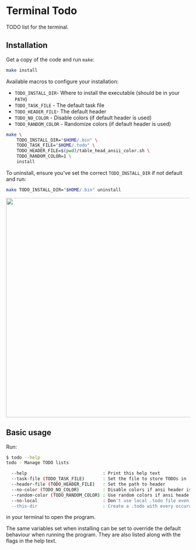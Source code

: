 # Terminal Todo

TODO list for the terminal.

## Installation

Get a copy of the code and run `make`:

```sh
make install

```

Available macros to configure your installation:

* `TODO_INSTALL_DIR`- Where to install the executable (should be in your `PATH`)
* `TODO_TASK_FILE` - The default task file
* `TODO_HEADER_FILE`- The default header
* `TODO_NO_COLOR` - Disable colors (if default header is used)
* `TODO_RANDOM_COLOR` - Randomize colors (if default header is used)

```sh
make \
    TODO_INSTALL_DIR="$HOME/.bin" \
    TODO_TASK_FILE="$HOME/.todo" \
    TODO_HEADER_FILE=$(pwd)/table_head_ansii_color.sh \
    TODO_RANDOM_COLOR=1 \
    install
```

To uninstall, ensure you've set the correct `TODO_INSTALL_DIR` if not default and
run:

```sh
make TODO_INSTALL_DIR="$HOME/.bin" uninstall
```

<img src="./img/install.gif" width="600"/>

## Basic usage

Run:

```sh
$ todo --help
todo - Manage TODO lists

  --help                             : Print this help text
  --task-file (TODO_TASK_FILE)       : Set the file to store TODOs in
  --header-file (TODO_HEADER_FILE)   : Set the path to header
  --no-color (TODO_NO_COLOR)         : Disable colors if ansi header is used
  --random-color (TODO_RANDOM_COLOR) : Use random colors if ansi heade ris used
  --no-local                         : Don't use local .todo file even if it exist
  --this-dir                         : Create a .todo with every occurance of '# TODO:' or '// TODO:' in the directory files
```

in your terminal to open the program.

The same variables set when installing can be set to override the default
behaviour when running the program. They are also listed along with the flags in
the help text.
